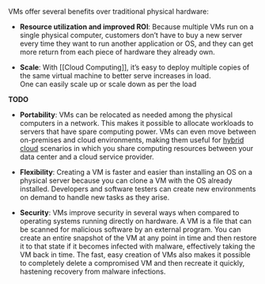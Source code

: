 VMs offer several benefits over traditional physical hardware:

- **Resource utilization and improved ROI**: Because multiple VMs run on a single physical computer, customers don’t have to buy a new server every time they want to run another application or OS, and they can get more return from each piece of hardware they already own.  


- **Scale**: With [[Cloud Computing]], it’s easy to deploy multiple copies of the same virtual machine to better serve increases in load.  
  One can easily scale up or scale down as per the load

**TODO**

- **Portability**: VMs can be relocated as needed among the physical computers in a network. This makes it possible to allocate workloads to servers that have spare computing power. VMs can even move between on-premises and cloud environments, making them useful for [hybrid cloud](https://www.ibm.com/topics/hybrid-cloud) scenarios in which you share computing resources between your data center and a cloud service provider.  

- **Flexibility**: Creating a VM is faster and easier than installing an OS on a physical server because you can clone a VM with the OS already installed. Developers and software testers can create new environments on demand to handle new tasks as they arise.  

- **Security**: VMs improve security in several ways when compared to operating systems running directly on hardware. A VM is a file that can be scanned for malicious software by an external program. You can create an entire snapshot of the VM at any point in time and then restore it to that state if it becomes infected with malware, effectively taking the VM back in time. The fast, easy creation of VMs also makes it possible to completely delete a compromised VM and then recreate it quickly, hastening recovery from malware infections.